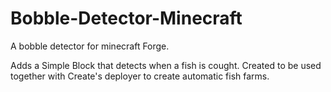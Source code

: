 # Bobble-Detector-Minecraft
A bobble detector for minecraft Forge.

Adds a Simple Block that detects when a fish is cought. 
Created to be used together with Create's deployer to create automatic fish farms.

